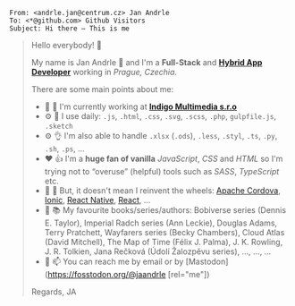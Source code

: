 ```
From: <andrle.jan@centrum.cz> Jan Andrle
To: <*@github.com> Github Visitors
Subject: Hi there – This is me
```
> Hello everybody! :wave:
> 
> My name is Jan Andrle :man: and I'm a **Full-Stack** and [**Hybrid App Developer**](https://ionicframework.com/resources/articles/what-is-hybrid-app-development) working in *Prague, Czechia*.
>
> There are some main points about me:
> - :office: :hammer: I'm currently working at [**Indigo Multimedia s.r.o**](https://github.com/IndigoMultimediaTeam)
> - :gear: :muscle: I use daily: `.js`, `.html`, `.css`, `.svg`, `.scss`, `.php`, `gulpfile.js`, `.sketch`
> - :gear: :ok_hand: I'm also able to handle `.xlsx` (`.ods`), `.less`, `.styl`, `.ts`, `.py`, `.sh`, `.ps`, …
> - :heart: :thumbsup: I'm a **huge fan of vanilla** *JavaScript*, *CSS* and *HTML* so I'm trying not to “overuse” (helpful) tools such as *SASS*, *TypeScript* etc.
> - :wrench: :hammer: But, it doesn't mean I reinvent the wheels: [Apache Cordova](https://cordova.apache.org/ "Mobile apps with HTML, CSS & JS | Target multiple platforms with one code base | Free and open source"), [Ionic](https://ionicframework.com/ "Cross-Platform Mobile App Development"), [React Native](https://reactnative.dev/ "A framework for building native apps using React"), [React](https://reactjs.org/ "A JavaScript library for building user interfaces"), …
> - :book: :books: My favourite books/series/authors: Bobiverse series (Dennis E. Taylor), Imperial Radch series (Ann Leckie), Douglas Adams, Terry Pratchett, Wayfarers series (Becky Chambers), Cloud Atlas (David Mitchell), The Map of Time (Félix J. Palma), J. K. Rowling, J. R. Tolkien, Jana Rečková (Údolí Žalozpěvu series), …, …, …
> - :speech_balloon: :mailbox: You can reach me by email or by [Mastodon](https://fosstodon.org/@jaandrle [rel="me"])
>
> Regards,
> JA
